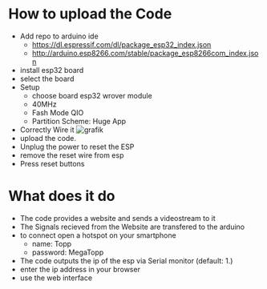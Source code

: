 # How to upload the Code
- Add repo to arduino ide
  - https://dl.espressif.com/dl/package_esp32_index.json
  - http://arduino.esp8266.com/stable/package_esp8266com_index.json
- install esp32 board
- select the board
- Setup
  - choose board esp32 wrover module
  - 40MHz
  - Fash Mode QIO
  - Partition Scheme: Huge App
- Correctly Wire it
![grafik](https://github.com/jhenning203/TOPP_MINIPROJEKT/assets/137420847/bfbc74fd-19a8-4783-be0b-cef6e3bae50e)
- upload the code.
- Unplug the power to reset the ESP
- remove the reset wire from esp
- Press reset buttons
# What does it do
- The code provides a website and sends a videostream to it
- The Signals recieved from the Website are transfered to the arduino
- to connect open a hotspot on your smartphone
  - name:  Topp
  - password: MegaTopp
- The code outputs the ip of the esp via Serial monitor (default: 1.)
- enter the ip address in your browser
- use the web interface   
